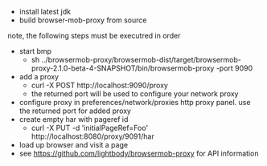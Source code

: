 - install latest jdk
- build browser-mob-proxy from source

note, the following steps must be executred in order

- start bmp
  - sh ../browsermob-proxy/browsermob-dist/target/browsermob-proxy-2.1.0-beta-4-SNAPSHOT/bin/browsermob-proxy -port 9090
- add a proxy
  - curl -X POST http://localhost:9090/proxy
  - the returned port will be used to configure your network proxy
- configure proxy in preferences/network/proxies http proxy panel. use the returned port for added proxy
- create empty har with pageref id
  - curl -X PUT -d 'initialPageRef=Foo' http://localhost:8080/proxy/9091/har
- load up browser and visit a page
- see https://github.com/lightbody/browsermob-proxy for API information


